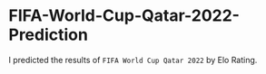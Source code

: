 # FIFA-World-Cup-Qatar-2022-Prediction
I predicted the results of `FIFA World Cup Qatar 2022` by Elo Rating.
